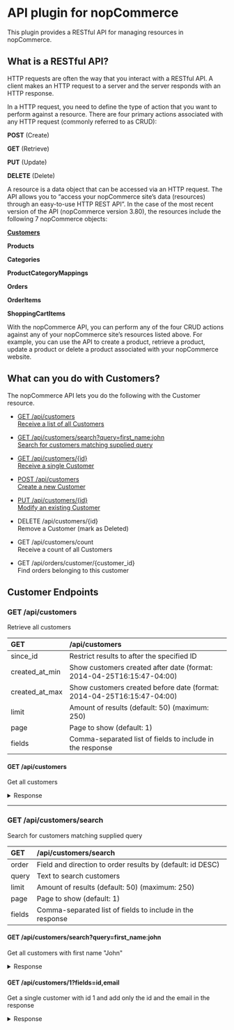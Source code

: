 # API plugin for nopCommerce

This plugin provides a RESTful API for managing resources in nopCommerce.

## What is a RESTful API?


HTTP requests are often the way that you interact with a RESTful API.
A client makes an HTTP request to a server and the server responds with an HTTP response.

In a HTTP request, you need to define the type of action that you want to perform against a resource. There are four primary actions associated with any HTTP request (commonly referred to as CRUD):

**POST** (Create)

**GET** (Retrieve)

**PUT** (Update)

**DELETE** (Delete)

A resource is a data object that can be accessed via an HTTP request. The API allows you to “access your nopCommerce site’s data (resources) through an easy-to-use HTTP REST API”. In the case of the most recent version of the API (nopCommerce version 3.80), the resources include the following 7 nopCommerce objects:

[**Customers**](#what-can-you-do-with-customers)

**Products**

**Categories**

**ProductCategoryMappings**

**Orders**

**OrderItems**

**ShoppingCartItems**

With the nopCommerce API, you can perform any of the four CRUD actions against any of your nopCommerce site’s resources listed above. For example, you can use the API to create a product, retrieve a product, update a product or delete a product associated with your nopCommerce website.

## What can you do with Customers?

The nopCommerce API lets you do the following with the Customer resource.

+ [GET /api/customers  
Receive a list of all Customers](#get-apicustomers)

+ [GET /api/customers/search?query=first_name:john  
Search for customers matching supplied query](#get-apicustomerssearch)

+ [GET /api/customers/{id}  
Receive a single Customer](#get-apicustomersid)

+ [POST /api/customers  
Create a new Customer](#post-apicustomers)

+ [PUT /api/customers/{id}  
Modify an existing Customer](#put-apicustomersid)

+ DELETE /api/customers/{id}  
Remove a Customer (mark as Deleted)

+ GET /api/customers/count  
Receive a count of all Customers

+ GET /api/orders/customer/{customer_id}  
Find orders belonging to this customer

## Customer Endpoints


### GET /api/customers  
Retrieve all customers

|  GET |  /api/customers |
|:---|:---|
|  since_id |  Restrict results to after the specified ID |
|  created_at_min |  Show customers created after date (format: 2014-04-25T16:15:47-04:00) |
|  created_at_max |  Show customers created before date (format: 2014-04-25T16:15:47-04:00) |
|  limit |  Amount of results (default: 50) (maximum: 250) |
|  page |  Page to show (default: 1) |
|  fields |  Comma-separated list of fields to include in the response |

#### GET /api/customers  
Get all customers

<details><summary>Response</summary><p>
```json
         HTTP/1.1 200 OK
         
{
  "customers": [
    {
      "shopping_cart_items": [],
      "billing_address": {
        "id": "1",
        "first_name": "John",
        "last_name": "Smith",
        "email": "admin@yourStore.com",
        "company": "Nop Solutions Ltd",
        "country_id": 1,
        "country": "United States",
        "state_province_id": 40,
        "city": "New York",
        "address1": "21 West 52nd Street",
        "address2": "",
        "zip_postal_code": "10021",
        "phone_number": "12345678",
        "fax_number": "",
        "customer_attributes": null,
        "created_on_utc": "2016-09-30T08:56:13.85",
        "province": "New York"
      },
      "shipping_address": {
        "id": "1",
        "first_name": "John",
        "last_name": "Smith",
        "email": "admin@yourStore.com",
        "company": "Nop Solutions Ltd",
        "country_id": 1,
        "country": "United States",
        "state_province_id": 40,
        "city": "New York",
        "address1": "21 West 52nd Street",
        "address2": "",
        "zip_postal_code": "10021",
        "phone_number": "12345678",
        "fax_number": "",
        "customer_attributes": null,
        "created_on_utc": "2016-09-30T08:56:13.85",
        "province": "New York"
      },
      "addresses": [
        {
          "id": "1",
          "first_name": "John",
          "last_name": "Smith",
          "email": "admin@yourStore.com",
          "company": "Nop Solutions Ltd",
          "country_id": 1,
          "country": "United States",
          "state_province_id": 40,
          "city": "New York",
          "address1": "21 West 52nd Street",
          "address2": "",
          "zip_postal_code": "10021",
          "phone_number": "12345678",
          "fax_number": "",
          "customer_attributes": null,
          "created_on_utc": "2016-09-30T08:56:13.85",
          "province": "New York"
        }
      ],
      "id": "1",
      "username": "admin@yourStore.com",
      "email": "admin@yourStore.com",
      "first_name": "John",
      "last_name": "Smith",
      "admin_comment": null,
      "is_tax_exempt": false,
      "has_shopping_cart_items": false,
      "active": true,
      "deleted": false,
      "is_system_account": false,
      "system_name": null,
      "last_ip_address": "127.0.0.1",
      "created_on_utc": "2016-09-30T08:56:13.443",
      "last_login_date_utc": "2016-10-12T19:59:05.063",
      "last_activity_date_utc": "2016-10-12T19:59:05.137",
      "role_ids": []
    }
  ]
}
```
</p></details>

#### GET /api/customers?updated_at_min=2016-09-30T08:56:13.85  
Get all customers created after a certain date

<details><summary>Response</summary><p>
```json
         HTTP/1.1 200 OK
         
{
  "customers": [
    {
      "shopping_cart_items": [],
      "billing_address": {
        "id": "2",
        "first_name": "Steve",
        "last_name": "Gates",
        "email": "steve_gates@nopCommerce.com",
        "company": "Steve Company",
        "country_id": 1,
        "country": "United States",
        "state_province_id": 9,
        "city": "Los Angeles",
        "address1": "750 Bel Air Rd.",
        "address2": "",
        "zip_postal_code": "90077",
        "phone_number": "87654321",
        "fax_number": "",
        "customer_attributes": null,
        "created_on_utc": "2016-09-30T08:56:13.97",
        "province": "California"
      },
      "shipping_address": {
        "id": "2",
        "first_name": "Steve",
        "last_name": "Gates",
        "email": "steve_gates@nopCommerce.com",
        "company": "Steve Company",
        "country_id": 1,
        "country": "United States",
        "state_province_id": 9,
        "city": "Los Angeles",
        "address1": "750 Bel Air Rd.",
        "address2": "",
        "zip_postal_code": "90077",
        "phone_number": "87654321",
        "fax_number": "",
        "customer_attributes": null,
        "created_on_utc": "2016-09-30T08:56:13.97",
        "province": "California"
      },
      "addresses": [
        {
          "id": "2",
          "first_name": "Steve",
          "last_name": "Gates",
          "email": "steve_gates@nopCommerce.com",
          "company": "Steve Company",
          "country_id": 1,
          "country": "United States",
          "state_province_id": 9,
          "city": "Los Angeles",
          "address1": "750 Bel Air Rd.",
          "address2": "",
          "zip_postal_code": "90077",
          "phone_number": "87654321",
          "fax_number": "",
          "customer_attributes": null,
          "created_on_utc": "2016-09-30T08:56:13.97",
          "province": "California"
        }
      ],
      "id": "2",
      "username": "steve_gates@nopCommerce.com",
      "email": "steve_gates@nopCommerce.com",
      "first_name": "Steve",
      "last_name": "Gates",
      "admin_comment": null,
      "is_tax_exempt": false,
      "has_shopping_cart_items": false,
      "active": true,
      "deleted": false,
      "is_system_account": false,
      "system_name": null,
      "last_ip_address": null,
      "created_on_utc": "2016-09-30T08:56:13.967",
      "last_login_date_utc": null,
      "last_activity_date_utc": "2016-09-30T08:56:13.967",
      "role_ids": []
    }
  ]
}
```
</p></details>

---

### GET /api/customers/search  
Search for customers matching supplied query

|  GET |  /api/customers/search |
|:---|:---|
|  order |  Field and direction to order results by (default: id DESC) |
|  query |  Text to search customers |
|  limit |  Amount of results (default: 50) (maximum: 250) |
|  page |  Page to show (default: 1) |
|  fields |  Comma-separated list of fields to include in the response |

#### GET /api/customers/search?query=first_name:john  
Get all customers with first name "John"

<details><summary>Response</summary><p>
```json
         HTTP/1.1 200 OK
         
{
  "customers": [
    {
      "shopping_cart_items": [],
      "billing_address": {
        "id": "1",
        "first_name": "John",
        "last_name": "Smith",
        "email": "admin@yourStore.com",
        "company": "Nop Solutions Ltd",
        "country_id": 1,
        "country": "United States",
        "state_province_id": 40,
        "city": "New York",
        "address1": "21 West 52nd Street",
        "address2": "",
        "zip_postal_code": "10021",
        "phone_number": "12345678",
        "fax_number": "",
        "customer_attributes": null,
        "created_on_utc": "2016-09-30T08:56:13.85",
        "province": "New York"
      },
      "shipping_address": {
        "id": "1",
        "first_name": "John",
        "last_name": "Smith",
        "email": "admin@yourStore.com",
        "company": "Nop Solutions Ltd",
        "country_id": 1,
        "country": "United States",
        "state_province_id": 40,
        "city": "New York",
        "address1": "21 West 52nd Street",
        "address2": "",
        "zip_postal_code": "10021",
        "phone_number": "12345678",
        "fax_number": "",
        "customer_attributes": null,
        "created_on_utc": "2016-09-30T08:56:13.85",
        "province": "New York"
      },
      "addresses": [
        {
          "id": "1",
          "first_name": "John",
          "last_name": "Smith",
          "email": "admin@yourStore.com",
          "company": "Nop Solutions Ltd",
          "country_id": 1,
          "country": "United States",
          "state_province_id": 40,
          "city": "New York",
          "address1": "21 West 52nd Street",
          "address2": "",
          "zip_postal_code": "10021",
          "phone_number": "12345678",
          "fax_number": "",
          "customer_attributes": null,
          "created_on_utc": "2016-09-30T08:56:13.85",
          "province": "New York"
        }
      ],
      "id": "1",
      "username": "admin@yourStore.com",
      "email": "admin@yourStore.com",
      "first_name": "John",
      "last_name": "Smith",
      "admin_comment": null,
      "is_tax_exempt": false,
      "has_shopping_cart_items": false,
      "active": true,
      "deleted": false,
      "is_system_account": false,
      "system_name": null,
      "last_ip_address": "127.0.0.1",
      "created_on_utc": "2016-09-30T08:56:13.443",
      "last_login_date_utc": "2016-10-12T19:59:05.063",
      "last_activity_date_utc": "2016-10-12T19:59:05.137",
      "role_ids": []
    }
  ]
}
```
</p></details>

---

### GET /api/customers/{id}  
Retrieve customer by specified id

|  GET |  /api/customers/{id} |
|:---|:---|
|  fields |  Comma-separated list of fields to include in the response |

#### GET /api/customers/1  
Get a single customer with id 1

<details><summary>Response</summary><p>
```json
         HTTP/1.1 200 OK
         
{
  "customers": [
    {
      "shopping_cart_items": [],
      "billing_address": {
        "id": "1",
        "first_name": "John",
        "last_name": "Smith",
        "email": "admin@yourStore.com",
        "company": "Nop Solutions Ltd",
        "country_id": 1,
        "country": "United States",
        "state_province_id": 40,
        "city": "New York",
        "address1": "21 West 52nd Street",
        "address2": "",
        "zip_postal_code": "10021",
        "phone_number": "12345678",
        "fax_number": "",
        "customer_attributes": null,
        "created_on_utc": "2016-09-30T08:56:13.85",
        "province": "New York"
      },
      "shipping_address": {
        "id": "1",
        "first_name": "John",
        "last_name": "Smith",
        "email": "admin@yourStore.com",
        "company": "Nop Solutions Ltd",
        "country_id": 1,
        "country": "United States",
        "state_province_id": 40,
        "city": "New York",
        "address1": "21 West 52nd Street",
        "address2": "",
        "zip_postal_code": "10021",
        "phone_number": "12345678",
        "fax_number": "",
        "customer_attributes": null,
        "created_on_utc": "2016-09-30T08:56:13.85",
        "province": "New York"
      },
      "addresses": [
        {
          "id": "1",
          "first_name": "John",
          "last_name": "Smith",
          "email": "admin@yourStore.com",
          "company": "Nop Solutions Ltd",
          "country_id": 1,
          "country": "United States",
          "state_province_id": 40,
          "city": "New York",
          "address1": "21 West 52nd Street",
          "address2": "",
          "zip_postal_code": "10021",
          "phone_number": "12345678",
          "fax_number": "",
          "customer_attributes": null,
          "created_on_utc": "2016-09-30T08:56:13.85",
          "province": "New York"
        }
      ],
      "id": "1",
      "username": "admin@yourStore.com",
      "email": "admin@yourStore.com",
      "first_name": "John",
      "last_name": "Smith",
      "admin_comment": null,
      "is_tax_exempt": false,
      "has_shopping_cart_items": false,
      "active": true,
      "deleted": false,
      "is_system_account": false,
      "system_name": null,
      "last_ip_address": "127.0.0.1",
      "created_on_utc": "2016-09-30T08:56:13.443",
      "last_login_date_utc": "2016-10-12T19:59:05.063",
      "last_activity_date_utc": "2016-10-12T19:59:05.137",
      "role_ids": []
    }
  ]
}
```
</p></details>

#### GET /api/customers/1?fields=id,email  
Get a single customer with id 1 and add only the id and the email in the response

<details><summary>Response</summary><p>
```json
         HTTP/1.1 200 OK
         
{
  "customers": [
    {
      "id": "1",
      "email": "admin@yourStore.com"
    }
  ]
}
```
</p></details>

---

### POST /api/customers  

#### Trying to create a customer without an email or customer role will return an error  
POST /api/customers  
```json
{
  "customer": {
    "email": null,
    "role_ids": [],
  }
}
```

<details><summary>Response</summary><p>
```json
         HTTP/1.1 422 Unprocessable Entity
         
{
  "errors": {
    "RoleIds": [
      "role_ids required"
    ],
    "Email": [
      "'Email' must not be empty.",
      "email can not be empty"
    ]
  }
}
```
</p></details>

#### Create a new customer record  
POST /api/customers  
```json
{
  "customer": {
    "first_name": "Steve",
    "last_name": "Gates",
    "email": "steve.gates@example.com",
    "role_ids": [ 3 ]   
  }
}
```

<details><summary>Response</summary><p>
```json
         HTTP/1.1 200 OK  
         
{
  "customers": [
    {
      "shopping_cart_items": [],
      "billing_address": {
        "id": "0",
        "first_name": null,
        "last_name": null,
        "email": null,
        "company": null,
        "country_id": null,
        "country": null,
        "state_province_id": null,
        "city": null,
        "address1": null,
        "address2": null,
        "zip_postal_code": null,
        "phone_number": null,
        "fax_number": null,
        "customer_attributes": null,
        "created_on_utc": "0001-01-01T00:00:00",
        "province": null
      },
      "shipping_address": {
        "id": "0",
        "first_name": null,
        "last_name": null,
        "email": null,
        "company": null,
        "country_id": null,
        "country": null,
        "state_province_id": null,
        "city": null,
        "address1": null,
        "address2": null,
        "zip_postal_code": null,
        "phone_number": null,
        "fax_number": null,
        "customer_attributes": null,
        "created_on_utc": "0001-01-01T00:00:00",
        "province": null
      },
      "addresses": [],
      "id": "85",
      "username": null,
      "email": "steve.gates@example.com",
      "first_name": "Steve",
      "last_name": "Gates",
      "admin_comment": null,
      "is_tax_exempt": false,
      "has_shopping_cart_items": false,
      "active": true,
      "deleted": false,
      "is_system_account": false,
      "system_name": null,
      "last_ip_address": null,
      "created_on_utc": "2016-10-13T10:36:46.1537491Z",
      "last_login_date_utc": null,
      "last_activity_date_utc": "2016-10-13T10:36:46.1537491Z",
      "role_ids": [
        3
      ]
    }
  ]
}
```
</p></details>

#### Create a new customer record with a billing address  
POST /api/customers  
```json
{
  "customer": {
    "first_name": "Steve",
    "last_name": "Gates",
    "email": "steve.gates@example.com",
    "role_ids": [
      3
    ],
    "billing_address": {
      "first_name": "Steve",
      "last_name": "Gates",
      "email": "steve.gates@example.com",
      "company": "Nop Solutions Ltd",
      "country_id": 1,
      "state_province_id": 40,
      "city": "New York",
      "address1": "21 West 52nd Street",
      "phone_number": "12345678",
      "zip_postal_code": "10021"
    }
  }
}
```

<details><summary>Response</summary><p>
```json
         HTTP/1.1 200 OK  
         
{
  "customers": [
    {
      "shopping_cart_items": [],
      "billing_address": {
        "id": "25",
        "first_name": "Steve",
        "last_name": "Gates",
        "email": "steve.gates@example.com",
        "company": "Nop Solutions Ltd",
        "country_id": 1,
        "country": "United States",
        "state_province_id": 40,
        "city": "New York",
        "address1": "21 West 52nd Street",
        "address2": null,
        "zip_postal_code": "10021",
        "phone_number": "12345678",
        "fax_number": null,
        "customer_attributes": null,
        "created_on_utc": "2016-10-13T11:18:07.7097928Z",
        "province": null
      },
      "shipping_address": {
        "id": "0",
        "first_name": null,
        "last_name": null,
        "email": null,
        "company": null,
        "country_id": null,
        "country": null,
        "state_province_id": null,
        "city": null,
        "address1": null,
        "address2": null,
        "zip_postal_code": null,
        "phone_number": null,
        "fax_number": null,
        "customer_attributes": null,
        "created_on_utc": "0001-01-01T00:00:00",
        "province": null
      },
      "addresses": [],
      "id": "97",
      "username": null,
      "email": "steve.gates@example.com",
      "first_name": "Steve",
      "last_name": "Gates",
      "admin_comment": null,
      "is_tax_exempt": false,
      "has_shopping_cart_items": false,
      "active": true,
      "deleted": false,
      "is_system_account": false,
      "system_name": null,
      "last_ip_address": null,
      "created_on_utc": "2016-10-13T11:18:07.7097928Z",
      "last_login_date_utc": null,
      "last_activity_date_utc": "2016-10-13T11:18:07.7097928Z",
      "role_ids": [
        3
      ]
    }
  ]
}
```
</p></details>

---

### PUT /api/customers/{id}  

#### Add shipping address to an existing customer  
POST /api/customers/97  
```json
{
  "customer": {
    "shipping_address": {
      "first_name": "Steve",
      "last_name": "Gates",
      "email": "steve.gates@example.com",
      "company": "Nop Solutions Ltd",
      "country_id": 1,
      "state_province_id": 40,
      "city": "New York",
      "address1": "21 West 52nd Street",
      "phone_number": "12345678",
      "zip_postal_code": "10021"
    }
  }
}
```

<details><summary>Response</summary><p>
```json
         HTTP/1.1 200 OK
         
{
  "customers": [
    {
      "shopping_cart_items": [],
      "billing_address": {
        "id": "25",
        "first_name": "Steve",
        "last_name": "Gates",
        "email": "steve.gates@example.com",
        "company": "Nop Solutions Ltd",
        "country_id": 1,
        "country": "United States",
        "state_province_id": 40,
        "city": "New York",
        "address1": "21 West 52nd Street",
        "address2": null,
        "zip_postal_code": "10021",
        "phone_number": "12345678",
        "fax_number": null,
        "customer_attributes": null,
        "created_on_utc": "2016-10-13T11:18:07.71",
        "province": "New York"
      },
      "shipping_address": {
        "id": "26",
        "first_name": "Steve",
        "last_name": "Gates",
        "email": "steve.gates@example.com",
        "company": "Nop Solutions Ltd",
        "country_id": 1,
        "country": "United States",
        "state_province_id": 40,
        "city": "New York",
        "address1": "21 West 52nd Street",
        "address2": null,
        "zip_postal_code": "10021",
        "phone_number": "12345678",
        "fax_number": null,
        "customer_attributes": null,
        "created_on_utc": "2016-10-13T12:51:56.207",
        "province": "New York"
      },
      "addresses": [],
      "id": "97",
      "username": null,
      "email": "steve.gates@example.com",
      "first_name": "Steve",
      "last_name": "Gates",
      "admin_comment": null,
      "is_tax_exempt": false,
      "has_shopping_cart_items": false,
      "active": true,
      "deleted": false,
      "is_system_account": false,
      "system_name": null,
      "last_ip_address": null,
      "created_on_utc": "2016-10-13T11:18:07.71",
      "last_login_date_utc": null,
      "last_activity_date_utc": "2016-10-13T11:18:07.71",
      "role_ids": [
        3
      ]
    }
  ]
}
```
</p></details>

#### Update details for a customer  
POST /api/customers/97  
```json
{
  "customer": {
    "admin_comment": "Customer is a great guy"
  }
}
```

<details><summary>Response</summary><p>
```json
         HTTP/1.1 200 OK  
         
{
  "customers": [
    {
      "shopping_cart_items": [],
      "billing_address": {
        "id": "25",
        "first_name": "Steve",
        "last_name": "Gates",
        "email": "steve.gates@example.com",
        "company": "Nop Solutions Ltd",
        "country_id": 1,
        "country": "United States",
        "state_province_id": 40,
        "city": "New York",
        "address1": "21 West 52nd Street",
        "address2": null,
        "zip_postal_code": "10021",
        "phone_number": "12345678",
        "fax_number": null,
        "customer_attributes": null,
        "created_on_utc": "2016-10-13T11:18:07.71",
        "province": "New York"
      },
      "shipping_address": {
        "id": "26",
        "first_name": "Steve",
        "last_name": "Gates",
        "email": "steve.gates@example.com",
        "company": "Nop Solutions Ltd",
        "country_id": 1,
        "country": "United States",
        "state_province_id": 40,
        "city": "New York",
        "address1": "21 West 52nd Street",
        "address2": null,
        "zip_postal_code": "10021",
        "phone_number": "12345678",
        "fax_number": null,
        "customer_attributes": null,
        "created_on_utc": "2016-10-13T12:51:56.207",
        "province": "New York"
      },
      "addresses": [],
      "id": "97",
      "username": null,
      "email": "steve.gates@example.com",
      "first_name": "Steve",
      "last_name": "Gates",
      "admin_comment": "Customer is a great guy",
      "is_tax_exempt": false,
      "has_shopping_cart_items": false,
      "active": true,
      "deleted": false,
      "is_system_account": false,
      "system_name": null,
      "last_ip_address": null,
      "created_on_utc": "2016-10-13T11:18:07.71",
      "last_login_date_utc": null,
      "last_activity_date_utc": "2016-10-13T11:18:07.71",
      "role_ids": [
        3
      ]
    }
  ]
}
```
</p></details>


